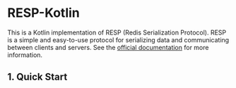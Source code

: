 # RESP-Kotlin

This is a Kotlin implementation of RESP (Redis Serialization Protocol).
RESP is a simple and easy-to-use protocol for serializing data and communicating between clients and servers.
See the [official documentation](https://redis.io/docs/latest/develop/reference/protocol-spec/) for more information.

## 1. Quick Start

